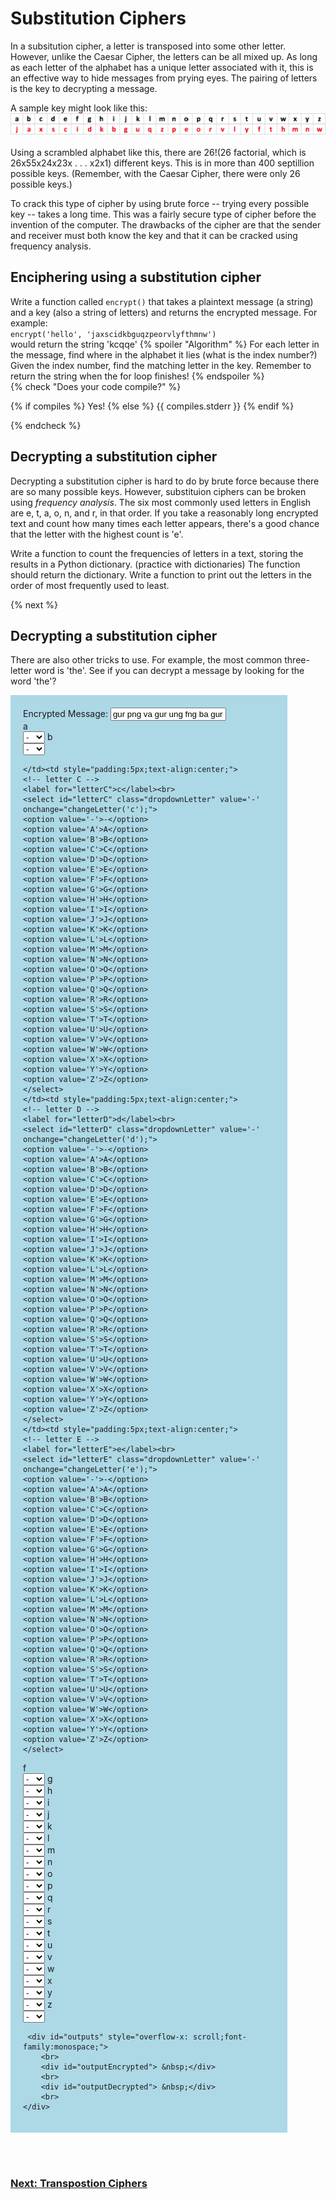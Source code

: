 # Substitution Ciphers
In a subsitution cipher, a letter is transposed into some other letter. However, unlike the Caesar Cipher, the letters can be all mixed up. As long as each letter of the alphabet has a unique letter associated with it, this is an effective way to hide messages from prying eyes. The pairing of letters is the key to decrypting a message.

A sample key might look like this:
![Koch depth 0](https://raw.githubusercontent.com/martybillingsleyucls/uclsPython/master/images/subCipherKey.png) <br><br>
Using a scrambled alphabet like this, there are 26!(26 factorial, which is 26x55x24x23x . . . x2x1) different keys. This is in more than 400 septillion possible keys. (Remember, with the Caesar Cipher, there were only 26 possible keys.)

To crack this type of cipher by using brute force -- trying every possible key -- takes a long time.  This was a fairly secure type of cipher before the invention of the computer. The drawbacks of the cipher are that the sender and receiver must both know the key and that it can be cracked using frequency analysis.
<br>

## Enciphering using a substitution cipher
Write a function called `encrypt()` that takes a plaintext message (a string) and a key (also a string of letters) and returns the encrypted message.  For example:<br>
`encrypt('hello', 'jaxscidkbguqzpeorvlyfthmnw')` <br>
would return the string 'kcqqe'
{% spoiler "Algorithm" %}
For each letter in the message, find where in the alphabet it lies (what is the index number?)
Given the index number, find the matching letter in the key.
Remember to return the string when the for loop finishes!
{% endspoiler %}<br>
{% check "Does your code compile?" %}

  {% if compiles %}
    Yes!
  {% else %}
    {{ compiles.stderr }}
  {% endif %}

{% endcheck %}

## Decrypting a substitution cipher
Decrypting a substitution cipher is hard to do by brute force because there are so many possible keys. However, substituion ciphers can be broken using *frequency analysis*. The six most commonly used letters in English are e, t, a, o, n, and r, in that order. If you take a reasonably long encrypted text and count how many times each letter appears, there's a good chance that the letter with the highest count is 'e'.

Write a function to count the frequencies of letters in a text, storing the results in a Python dictionary. (practice with dictionaries) The function should return the dictionary. Write a function to print out the letters in the order of most frequently used to least.


{% next %}
## Decrypting a substitution cipher
There are also other tricks to use. For example, the most common three-letter word is 'the'. See if you can decrypt a message by looking for the word 'the'?


<div style="background-color:lightblue; padding:20px; width:80%;">
	Encrypted Message: 
	<input id="textInput3" type="text" value="gur png va gur ung fng ba gur avpr kuvgr furrg" style="overflow-x: scroll;"><br>
	<!-- other possibilities:
hke qeelcs ykelc zjveep ajqqeepl bp zn ajqqveez?
who loosed those maroon balloons in my ballroom?

Fuzzy Wuzzy was a bear. Fuzzy Wuzzy had no hair. Fuzzy Wuzzy wasn't fuzzy, was he?
Ifwwn Hfwwn hjl j acjv. Ifwwn Hfwwn kjs pe kjbv. Ifwwn Hfwwn hjlp'y ifwwn, hjl kc?

The rain in Spain stays mainly in the plain
Ykc vjbp bp Lojbp lyjnl zjbpqn bp ykc oqjbp

-->
	<table style="padding:5px;text-align:center;font-family: monospace;">
		<tr><td style="padding:5px;text-align:center;text-align:center;">
	<!-- letter A -->
	<label for="letterA">a</label><br>
	<select id="letterA" class="dropdownLetter" value='-' onchange="changeLetter('a');">
	<option value='-'>-</option>
    <option value='A'>A</option>
    <option value='B'>B</option>
    <option value='C'>C</option>
    <option value='D'>D</option>
    <option value='E'>E</option>
    <option value='F'>F</option>
    <option value='G'>G</option>
    <option value='H'>H</option>
    <option value='I'>I</option>
    <option value='J'>J</option>
    <option value='K'>K</option>
    <option value='L'>L</option>
    <option value='M'>M</option>
    <option value='N'>N</option>
    <option value='O'>O</option>
    <option value='P'>P</option>
    <option value='Q'>Q</option>
    <option value='R'>R</option>
    <option value='S'>S</option>
    <option value='T'>T</option>
    <option value='U'>U</option>
    <option value='V'>V</option>
    <option value='W'>W</option>
    <option value='X'>X</option>
    <option value='Y'>Y</option>
    <option value='Z'>Z</option>
    </select>
	</td><td style="padding:5px;text-align:center;text-align:center;">
    <!-- letter B -->
	<label for="letterB">b</label><br>
	<select id="letterB" class="dropdownLetter" value='-' onchange="changeLetter('b');">
	<option value='-'>-</option>
    <option value='A'>A</option>
    <option value='B'>B</option>
    <option value='C'>C</option>
    <option value='D'>D</option>
    <option value='E'>E</option>
    <option value='F'>F</option>
    <option value='G'>G</option>
    <option value='H'>H</option>
    <option value='I'>I</option>
    <option value='J'>J</option>
    <option value='K'>K</option>
    <option value='L'>L</option>
    <option value='M'>M</option>
    <option value='N'>N</option>
    <option value='O'>O</option>
    <option value='P'>P</option>
    <option value='Q'>Q</option>
    <option value='R'>R</option>
    <option value='S'>S</option>
    <option value='T'>T</option>
    <option value='U'>U</option>
    <option value='V'>V</option>
    <option value='W'>W</option>
    <option value='X'>X</option>
    <option value='Y'>Y</option>
    <option value='Z'>Z</option>
    </select>

	</td><td style="padding:5px;text-align:center;">
    <!-- letter C -->
	<label for="letterC">c</label><br>
	<select id="letterC" class="dropdownLetter" value='-' onchange="changeLetter('c');">
	<option value='-'>-</option>
    <option value='A'>A</option>
    <option value='B'>B</option>
    <option value='C'>C</option>
    <option value='D'>D</option>
    <option value='E'>E</option>
    <option value='F'>F</option>
    <option value='G'>G</option>
    <option value='H'>H</option>
    <option value='I'>I</option>
    <option value='J'>J</option>
    <option value='K'>K</option>
    <option value='L'>L</option>
    <option value='M'>M</option>
    <option value='N'>N</option>
    <option value='O'>O</option>
    <option value='P'>P</option>
    <option value='Q'>Q</option>
    <option value='R'>R</option>
    <option value='S'>S</option>
    <option value='T'>T</option>
    <option value='U'>U</option>
    <option value='V'>V</option>
    <option value='W'>W</option>
    <option value='X'>X</option>
    <option value='Y'>Y</option>
    <option value='Z'>Z</option>
    </select>
	</td><td style="padding:5px;text-align:center;">
    <!-- letter D -->
	<label for="letterD">d</label><br>
	<select id="letterD" class="dropdownLetter" value='-' onchange="changeLetter('d');">
	<option value='-'>-</option>
    <option value='A'>A</option>
    <option value='B'>B</option>
    <option value='C'>C</option>
    <option value='D'>D</option>
    <option value='E'>E</option>
    <option value='F'>F</option>
    <option value='G'>G</option>
    <option value='H'>H</option>
    <option value='I'>I</option>
    <option value='J'>J</option>
    <option value='K'>K</option>
    <option value='L'>L</option>
    <option value='M'>M</option>
    <option value='N'>N</option>
    <option value='O'>O</option>
    <option value='P'>P</option>
    <option value='Q'>Q</option>
    <option value='R'>R</option>
    <option value='S'>S</option>
    <option value='T'>T</option>
    <option value='U'>U</option>
    <option value='V'>V</option>
    <option value='W'>W</option>
    <option value='X'>X</option>
    <option value='Y'>Y</option>
    <option value='Z'>Z</option>
    </select>
	</td><td style="padding:5px;text-align:center;">
    <!-- letter E -->
	<label for="letterE">e</label><br>
	<select id="letterE" class="dropdownLetter" value='-' onchange="changeLetter('e');">
	<option value='-'>-</option>
    <option value='A'>A</option>
    <option value='B'>B</option>
    <option value='C'>C</option>
    <option value='D'>D</option>
    <option value='E'>E</option>
    <option value='F'>F</option>
    <option value='G'>G</option>
    <option value='H'>H</option>
    <option value='I'>I</option>
    <option value='J'>J</option>
    <option value='K'>K</option>
    <option value='L'>L</option>
    <option value='M'>M</option>
    <option value='N'>N</option>
    <option value='O'>O</option>
    <option value='P'>P</option>
    <option value='Q'>Q</option>
    <option value='R'>R</option>
    <option value='S'>S</option>
    <option value='T'>T</option>
    <option value='U'>U</option>
    <option value='V'>V</option>
    <option value='W'>W</option>
    <option value='X'>X</option>
    <option value='Y'>Y</option>
    <option value='Z'>Z</option>
    </select>
</td></tr>
<tr><td style="padding:5px;text-align:center;">
    <!-- letter F -->
	<label for="letterF">f</label><br>
	<select id="letterF" class="dropdownLetter" value='-' onchange="changeLetter('f');">
	<option value='-'>-</option>
    <option value='A'>A</option>
    <option value='B'>B</option>
    <option value='C'>C</option>
    <option value='D'>D</option>
    <option value='E'>E</option>
    <option value='F'>F</option>
    <option value='G'>G</option>
    <option value='H'>H</option>
    <option value='I'>I</option>
    <option value='J'>J</option>
    <option value='K'>K</option>
    <option value='L'>L</option>
    <option value='M'>M</option>
    <option value='N'>N</option>
    <option value='O'>O</option>
    <option value='P'>P</option>
    <option value='Q'>Q</option>
    <option value='R'>R</option>
    <option value='S'>S</option>
    <option value='T'>T</option>
    <option value='U'>U</option>
    <option value='V'>V</option>
    <option value='W'>W</option>
    <option value='X'>X</option>
    <option value='Y'>Y</option>
    <option value='Z'>Z</option>
    </select>
</td><td style="padding:5px;text-align:center;">
    <!-- letter G -->
	<label for="letterG">g</label><br>
	<select id="letterG" class="dropdownLetter" value='-' onchange="changeLetter('g');">
	<option value='-'>-</option>
    <option value='A'>A</option>
    <option value='B'>B</option>
    <option value='C'>C</option>
    <option value='D'>D</option>
    <option value='E'>E</option>
    <option value='F'>F</option>
    <option value='G'>G</option>
    <option value='H'>H</option>
    <option value='I'>I</option>
    <option value='J'>J</option>
    <option value='K'>K</option>
    <option value='L'>L</option>
    <option value='M'>M</option>
    <option value='N'>N</option>
    <option value='O'>O</option>
    <option value='P'>P</option>
    <option value='Q'>Q</option>
    <option value='R'>R</option>
    <option value='S'>S</option>
    <option value='T'>T</option>
    <option value='U'>U</option>
    <option value='V'>V</option>
    <option value='W'>W</option>
    <option value='X'>X</option>
    <option value='Y'>Y</option>
    <option value='Z'>Z</option>
    </select>
</td><td style="padding:5px;text-align:center;">
    <!-- letter H -->
	<label for="letterH">h</label><br>
	<select id="letterH" class="dropdownLetter" value='-' onchange="changeLetter('h');">
	<option value='-'>-</option>
    <option value='A'>A</option>
    <option value='B'>B</option>
    <option value='C'>C</option>
    <option value='D'>D</option>
    <option value='E'>E</option>
    <option value='F'>F</option>
    <option value='G'>G</option>
    <option value='H'>H</option>
    <option value='I'>I</option>
    <option value='J'>J</option>
    <option value='K'>K</option>
    <option value='L'>L</option>
    <option value='M'>M</option>
    <option value='N'>N</option>
    <option value='O'>O</option>
    <option value='P'>P</option>
    <option value='Q'>Q</option>
    <option value='R'>R</option>
    <option value='S'>S</option>
    <option value='T'>T</option>
    <option value='U'>U</option>
    <option value='V'>V</option>
    <option value='W'>W</option>
    <option value='X'>X</option>
    <option value='Y'>Y</option>
    <option value='Z'>Z</option>
    </select>
</td><td style="padding:5px;text-align:center;">
    <!-- letter I -->
	<label for="letterI">i</label><br>
	<select id="letterI" class="dropdownLetter" value='-' onchange="changeLetter('i');">
	<option value='-'>-</option>
    <option value='A'>A</option>
    <option value='B'>B</option>
    <option value='C'>C</option>
    <option value='D'>D</option>
    <option value='E'>E</option>
    <option value='F'>F</option>
    <option value='G'>G</option>
    <option value='H'>H</option>
    <option value='I'>I</option>
    <option value='J'>J</option>
    <option value='K'>K</option>
    <option value='L'>L</option>
    <option value='M'>M</option>
    <option value='N'>N</option>
    <option value='O'>O</option>
    <option value='P'>P</option>
    <option value='Q'>Q</option>
    <option value='R'>R</option>
    <option value='S'>S</option>
    <option value='T'>T</option>
    <option value='U'>U</option>
    <option value='V'>V</option>
    <option value='W'>W</option>
    <option value='X'>X</option>
    <option value='Y'>Y</option>
    <option value='Z'>Z</option>
    </select>
</td><td style="padding:5px;text-align:center;">
    <!-- letter J -->
	<label for="letterJ">j</label><br>
	<select id="letterJ" class="dropdownLetter" value='-' onchange="changeLetter('j');">
	<option value='-'>-</option>
    <option value='A'>A</option>
    <option value='B'>B</option>
    <option value='C'>C</option>
    <option value='D'>D</option>
    <option value='E'>E</option>
    <option value='F'>F</option>
    <option value='G'>G</option>
    <option value='H'>H</option>
    <option value='I'>I</option>
    <option value='J'>J</option>
    <option value='K'>K</option>
    <option value='L'>L</option>
    <option value='M'>M</option>
    <option value='N'>N</option>
    <option value='O'>O</option>
    <option value='P'>P</option>
    <option value='Q'>Q</option>
    <option value='R'>R</option>
    <option value='S'>S</option>
    <option value='T'>T</option>
    <option value='U'>U</option>
    <option value='V'>V</option>
    <option value='W'>W</option>
    <option value='X'>X</option>
    <option value='Y'>Y</option>
    <option value='Z'>Z</option>
    </select>
</td></tr>
<tr><td style="padding:5px;text-align:center;">
    <!-- letter K -->
	<label for="letterK">k</label><br>
	<select id="letterK" class="dropdownLetter" value='-' onchange="changeLetter('k');">
	<option value='-'>-</option>
    <option value='A'>A</option>
    <option value='B'>B</option>
    <option value='C'>C</option>
    <option value='D'>D</option>
    <option value='E'>E</option>
    <option value='F'>F</option>
    <option value='G'>G</option>
    <option value='H'>H</option>
    <option value='I'>I</option>
    <option value='J'>J</option>
    <option value='K'>K</option>
    <option value='L'>L</option>
    <option value='M'>M</option>
    <option value='N'>N</option>
    <option value='O'>O</option>
    <option value='P'>P</option>
    <option value='Q'>Q</option>
    <option value='R'>R</option>
    <option value='S'>S</option>
    <option value='T'>T</option>
    <option value='U'>U</option>
    <option value='V'>V</option>
    <option value='W'>W</option>
    <option value='X'>X</option>
    <option value='Y'>Y</option>
    <option value='Z'>Z</option>
    </select>
</td><td style="padding:5px;text-align:center;">
    <!-- letter L -->
	<label for="letterL">l</label><br>
	<select id="letterL" class="dropdownLetter" value='-' onchange="changeLetter('l');">
	<option value='-'>-</option>
    <option value='A'>A</option>
    <option value='B'>B</option>
    <option value='C'>C</option>
    <option value='D'>D</option>
    <option value='E'>E</option>
    <option value='F'>F</option>
    <option value='G'>G</option>
    <option value='H'>H</option>
    <option value='I'>I</option>
    <option value='J'>J</option>
    <option value='K'>K</option>
    <option value='L'>L</option>
    <option value='M'>M</option>
    <option value='N'>N</option>
    <option value='O'>O</option>
    <option value='P'>P</option>
    <option value='Q'>Q</option>
    <option value='R'>R</option>
    <option value='S'>S</option>
    <option value='T'>T</option>
    <option value='U'>U</option>
    <option value='V'>V</option>
    <option value='W'>W</option>
    <option value='X'>X</option>
    <option value='Y'>Y</option>
    <option value='Z'>Z</option>
    </select>
</td><td style="padding:5px;text-align:center;">
    <!-- letter M -->
	<label for="letterM">m</label><br>
	<select id="letterM" class="dropdownLetter" value='-' onchange="changeLetter('m');">
	<option value='-'>-</option>
    <option value='A'>A</option>
    <option value='B'>B</option>
    <option value='C'>C</option>
    <option value='D'>D</option>
    <option value='E'>E</option>
    <option value='F'>F</option>
    <option value='G'>G</option>
    <option value='H'>H</option>
    <option value='I'>I</option>
    <option value='J'>J</option>
    <option value='K'>K</option>
    <option value='L'>L</option>
    <option value='M'>M</option>
    <option value='N'>N</option>
    <option value='O'>O</option>
    <option value='P'>P</option>
    <option value='Q'>Q</option>
    <option value='R'>R</option>
    <option value='S'>S</option>
    <option value='T'>T</option>
    <option value='U'>U</option>
    <option value='V'>V</option>
    <option value='W'>W</option>
    <option value='X'>X</option>
    <option value='Y'>Y</option>
    <option value='Z'>Z</option>
    </select>
</td><td style="padding:5px;text-align:center;">
    <!-- letter N -->
	<label for="letterN">n</label><br>
	<select id="letterN" class="dropdownLetter" value='-' onchange="changeLetter('n');">
	<option value='-'>-</option>
    <option value='A'>A</option>
    <option value='B'>B</option>
    <option value='C'>C</option>
    <option value='D'>D</option>
    <option value='E'>E</option>
    <option value='F'>F</option>
    <option value='G'>G</option>
    <option value='H'>H</option>
    <option value='I'>I</option>
    <option value='J'>J</option>
    <option value='K'>K</option>
    <option value='L'>L</option>
    <option value='M'>M</option>
    <option value='N'>N</option>
    <option value='O'>O</option>
    <option value='P'>P</option>
    <option value='Q'>Q</option>
    <option value='R'>R</option>
    <option value='S'>S</option>
    <option value='T'>T</option>
    <option value='U'>U</option>
    <option value='V'>V</option>
    <option value='W'>W</option>
    <option value='X'>X</option>
    <option value='Y'>Y</option>
    <option value='Z'>Z</option>
    </select>
</td><td style="padding:5px;text-align:center;">
    <!-- letter O -->
	<label for="letterO">o</label><br>
	<select id="letterO" class="dropdownLetter" value='-' onchange="changeLetter('o');">
	<option value='-'>-</option>
    <option value='A'>A</option>
    <option value='B'>B</option>
    <option value='C'>C</option>
    <option value='D'>D</option>
    <option value='E'>E</option>
    <option value='F'>F</option>
    <option value='G'>G</option>
    <option value='H'>H</option>
    <option value='I'>I</option>
    <option value='J'>J</option>
    <option value='K'>K</option>
    <option value='L'>L</option>
    <option value='M'>M</option>
    <option value='N'>N</option>
    <option value='O'>O</option>
    <option value='P'>P</option>
    <option value='Q'>Q</option>
    <option value='R'>R</option>
    <option value='S'>S</option>
    <option value='T'>T</option>
    <option value='U'>U</option>
    <option value='V'>V</option>
    <option value='W'>W</option>
    <option value='X'>X</option>
    <option value='Y'>Y</option>
    <option value='Z'>Z</option>
    </select>
</td></tr>
<tr><td style="padding:5px;text-align:center;">
    <!-- letter P -->
	<label for="letterP">p</label><br>
	<select id="letterP" class="dropdownLetter" value='-' onchange="changeLetter('p');">
	<option value='-'>-</option>
    <option value='A'>A</option>
    <option value='B'>B</option>
    <option value='C'>C</option>
    <option value='D'>D</option>
    <option value='E'>E</option>
    <option value='F'>F</option>
    <option value='G'>G</option>
    <option value='H'>H</option>
    <option value='I'>I</option>
    <option value='J'>J</option>
    <option value='K'>K</option>
    <option value='L'>L</option>
    <option value='M'>M</option>
    <option value='N'>N</option>
    <option value='O'>O</option>
    <option value='P'>P</option>
    <option value='Q'>Q</option>
    <option value='R'>R</option>
    <option value='S'>S</option>
    <option value='T'>T</option>
    <option value='U'>U</option>
    <option value='V'>V</option>
    <option value='W'>W</option>
    <option value='X'>X</option>
    <option value='Y'>Y</option>
    <option value='Z'>Z</option>
    </select>
</td><td style="padding:5px;text-align:center;">
    <!-- letter Q -->
	<label for="letterQ">q</label><br>
	<select id="letterQ" class="dropdownLetter" value='-' onchange="changeLetter('q');">
	<option value='-'>-</option>
    <option value='A'>A</option>
    <option value='B'>B</option>
    <option value='C'>C</option>
    <option value='D'>D</option>
    <option value='E'>E</option>
    <option value='F'>F</option>
    <option value='G'>G</option>
    <option value='H'>H</option>
    <option value='I'>I</option>
    <option value='J'>J</option>
    <option value='K'>K</option>
    <option value='L'>L</option>
    <option value='M'>M</option>
    <option value='N'>N</option>
    <option value='O'>O</option>
    <option value='P'>P</option>
    <option value='Q'>Q</option>
    <option value='R'>R</option>
    <option value='S'>S</option>
    <option value='T'>T</option>
    <option value='U'>U</option>
    <option value='V'>V</option>
    <option value='W'>W</option>
    <option value='X'>X</option>
    <option value='Y'>Y</option>
    <option value='Z'>Z</option>
    </select>
</td><td style="padding:5px;text-align:center;">
    <!-- letter R -->
	<label for="letterR">r</label><br>
	<select id="letterR" class="dropdownLetter" value='-' onchange="changeLetter('r');">
	<option value='-'>-</option>
    <option value='A'>A</option>
    <option value='B'>B</option>
    <option value='C'>C</option>
    <option value='D'>D</option>
    <option value='E'>E</option>
    <option value='F'>F</option>
    <option value='G'>G</option>
    <option value='H'>H</option>
    <option value='I'>I</option>
    <option value='J'>J</option>
    <option value='K'>K</option>
    <option value='L'>L</option>
    <option value='M'>M</option>
    <option value='N'>N</option>
    <option value='O'>O</option>
    <option value='P'>P</option>
    <option value='Q'>Q</option>
    <option value='R'>R</option>
    <option value='S'>S</option>
    <option value='T'>T</option>
    <option value='U'>U</option>
    <option value='V'>V</option>
    <option value='W'>W</option>
    <option value='X'>X</option>
    <option value='Y'>Y</option>
    <option value='Z'>Z</option>
    </select>
</td><td style="padding:5px;text-align:center;">
    <!-- letter S -->
	<label for="letterS">s</label><br>
	<select id="letterS" class="dropdownLetter" value='-' onchange="changeLetter('s');">
	<option value='-'>-</option>
    <option value='A'>A</option>
    <option value='B'>B</option>
    <option value='C'>C</option>
    <option value='D'>D</option>
    <option value='E'>E</option>
    <option value='F'>F</option>
    <option value='G'>G</option>
    <option value='H'>H</option>
    <option value='I'>I</option>
    <option value='J'>J</option>
    <option value='K'>K</option>
    <option value='L'>L</option>
    <option value='M'>M</option>
    <option value='N'>N</option>
    <option value='O'>O</option>
    <option value='P'>P</option>
    <option value='Q'>Q</option>
    <option value='R'>R</option>
    <option value='S'>S</option>
    <option value='T'>T</option>
    <option value='U'>U</option>
    <option value='V'>V</option>
    <option value='W'>W</option>
    <option value='X'>X</option>
    <option value='Y'>Y</option>
    <option value='Z'>Z</option>
    </select>
</td><td style="padding:5px;text-align:center;">
    <!-- letter T -->
	<label for="letterT">t</label><br>
	<select id="letterT" class="dropdownLetter" value='-' onchange="changeLetter('t');">
	<option value='-'>-</option>
    <option value='A'>A</option>
    <option value='B'>B</option>
    <option value='C'>C</option>
    <option value='D'>D</option>
    <option value='E'>E</option>
    <option value='F'>F</option>
    <option value='G'>G</option>
    <option value='H'>H</option>
    <option value='I'>I</option>
    <option value='J'>J</option>
    <option value='K'>K</option>
    <option value='L'>L</option>
    <option value='M'>M</option>
    <option value='N'>N</option>
    <option value='O'>O</option>
    <option value='P'>P</option>
    <option value='Q'>Q</option>
    <option value='R'>R</option>
    <option value='S'>S</option>
    <option value='T'>T</option>
    <option value='U'>U</option>
    <option value='V'>V</option>
    <option value='W'>W</option>
    <option value='X'>X</option>
    <option value='Y'>Y</option>
    <option value='Z'>Z</option>
    </select>
</td></tr>
<tr><td style="padding:5px;text-align:center;">
   	<!-- letter U -->
	<label for="letterU">u</label><br>
	<select id="letterU" class="dropdownLetter" value='-' onchange="changeLetter('u');">
	<option value='-'>-</option>
    <option value='A'>A</option>
    <option value='B'>B</option>
    <option value='C'>C</option>
    <option value='D'>D</option>
    <option value='E'>E</option>
    <option value='F'>F</option>
    <option value='G'>G</option>
    <option value='H'>H</option>
    <option value='I'>I</option>
    <option value='J'>J</option>
    <option value='K'>K</option>
    <option value='L'>L</option>
    <option value='M'>M</option>
    <option value='N'>N</option>
    <option value='O'>O</option>
    <option value='P'>P</option>
    <option value='Q'>Q</option>
    <option value='R'>R</option>
    <option value='S'>S</option>
    <option value='T'>T</option>
    <option value='U'>U</option>
    <option value='V'>V</option>
    <option value='W'>W</option>
    <option value='X'>X</option>
    <option value='Y'>Y</option>
    <option value='Z'>Z</option>
    </select>
</td><td style="padding:5px;text-align:center;">
   	<!-- letter V -->
	<label for="letterV">v</label><br>
	<select id="letterV" class="dropdownLetter" value='-' onchange="changeLetter('v');">
	<option value='-'>-</option>
    <option value='A'>A</option>
    <option value='B'>B</option>
    <option value='C'>C</option>
    <option value='D'>D</option>
    <option value='E'>E</option>
    <option value='F'>F</option>
    <option value='G'>G</option>
    <option value='H'>H</option>
    <option value='I'>I</option>
    <option value='J'>J</option>
    <option value='K'>K</option>
    <option value='L'>L</option>
    <option value='M'>M</option>
    <option value='N'>N</option>
    <option value='O'>O</option>
    <option value='P'>P</option>
    <option value='Q'>Q</option>
    <option value='R'>R</option>
    <option value='S'>S</option>
    <option value='T'>T</option>
    <option value='U'>U</option>
    <option value='V'>V</option>
    <option value='W'>W</option>
    <option value='X'>X</option>
    <option value='Y'>Y</option>
    <option value='Z'>Z</option>
    </select>
</td><td style="padding:5px;text-align:center;">
   	<!-- letter W -->
	<label for="letterW">w</label><br>
	<select id="letterW" class="dropdownLetter" value='-' onchange="changeLetter('w');">
	<option value='-'>-</option>
    <option value='A'>A</option>
    <option value='B'>B</option>
    <option value='C'>C</option>
    <option value='D'>D</option>
    <option value='E'>E</option>
    <option value='F'>F</option>
    <option value='G'>G</option>
    <option value='H'>H</option>
    <option value='I'>I</option>
    <option value='J'>J</option>
    <option value='K'>K</option>
    <option value='L'>L</option>
    <option value='M'>M</option>
    <option value='N'>N</option>
    <option value='O'>O</option>
    <option value='P'>P</option>
    <option value='Q'>Q</option>
    <option value='R'>R</option>
    <option value='S'>S</option>
    <option value='T'>T</option>
    <option value='U'>U</option>
    <option value='V'>V</option>
    <option value='W'>W</option>
    <option value='X'>X</option>
    <option value='Y'>Y</option>
    <option value='Z'>Z</option>
    </select>
</td><td style="padding:5px;text-align:center;">
   	<!-- letter X -->
	<label for="letterX">x</label><br>
	<select id="letterX" class="dropdownLetter" value='-' onchange="changeLetter('x');">
	<option value='-'>-</option>
    <option value='A'>A</option>
    <option value='B'>B</option>
    <option value='C'>C</option>
    <option value='D'>D</option>
    <option value='E'>E</option>
    <option value='F'>F</option>
    <option value='G'>G</option>
    <option value='H'>H</option>
    <option value='I'>I</option>
    <option value='J'>J</option>
    <option value='K'>K</option>
    <option value='L'>L</option>
    <option value='M'>M</option>
    <option value='N'>N</option>
    <option value='O'>O</option>
    <option value='P'>P</option>
    <option value='Q'>Q</option>
    <option value='R'>R</option>
    <option value='S'>S</option>
    <option value='T'>T</option>
    <option value='U'>U</option>
    <option value='V'>V</option>
    <option value='W'>W</option>
    <option value='X'>X</option>
    <option value='Y'>Y</option>
    <option value='Z'>Z</option>
    </select>
</td><td style="padding:5px;text-align:center;">
    <!-- letter Y -->
	<label for="letterY">y</label><br>
	<select id="letterY" class="dropdownLetter" value='-' onchange="changeLetter('y');">
	<option value='-'>-</option>
    <option value='A'>A</option>
    <option value='B'>B</option>
    <option value='C'>C</option>
    <option value='D'>D</option>
    <option value='E'>E</option>
    <option value='F'>F</option>
    <option value='G'>G</option>
    <option value='H'>H</option>
    <option value='I'>I</option>
    <option value='J'>J</option>
    <option value='K'>K</option>
    <option value='L'>L</option>
    <option value='M'>M</option>
    <option value='N'>N</option>
    <option value='O'>O</option>
    <option value='P'>P</option>
    <option value='Q'>Q</option>
    <option value='R'>R</option>
    <option value='S'>S</option>
    <option value='T'>T</option>
    <option value='U'>U</option>
    <option value='V'>V</option>
    <option value='W'>W</option>
    <option value='X'>X</option>
    <option value='Y'>Y</option>
    <option value='Z'>Z</option>
    </select>
</td></tr>
<tr><td style="padding:5px;text-align:center;">
   	<!-- letter Z -->
	<label for="letterZ">z</label><br>
	<select id="letterZ" class="dropdownLetter" value='-' onchange="changeLetter('z');">
	<option value='-'>-</option>
    <option value='A'>A</option>
    <option value='B'>B</option>
    <option value='C'>C</option>
    <option value='D'>D</option>
    <option value='E'>E</option>
    <option value='F'>F</option>
    <option value='G'>G</option>
    <option value='H'>H</option>
    <option value='I'>I</option>
    <option value='J'>J</option>
    <option value='K'>K</option>
    <option value='L'>L</option>
    <option value='M'>M</option>
    <option value='N'>N</option>
    <option value='O'>O</option>
    <option value='P'>P</option>
    <option value='Q'>Q</option>
    <option value='R'>R</option>
    <option value='S'>S</option>
    <option value='T'>T</option>
    <option value='U'>U</option>
    <option value='V'>V</option>
    <option value='W'>W</option>
    <option value='X'>X</option>
    <option value='Y'>Y</option>
    <option value='Z'>Z</option>
    </select>
</td><td></td><td></td><td></td><td></td>
</tr></table>
 
	 <div id="outputs" style="overflow-x: scroll;font-family:monospace;">
	 	<br>
		<div id="outputEncrypted"> &nbsp;</div>
		<br>
		<div id="outputDecrypted"> &nbsp;</div>
		<br>
	</div>
</div>

<script>
	function checkDuplicates(curLtr){
		alphabet = "abcdefghijklmnopqrstuvwxyz";
		for (var i=0; i<26;i++){
			otherLtr = alphabet[i];
			console.log("cur: " + curLtr + " other: "+otherLtr+" lookup: "+letterLookup(otherLtr));
			if (curLtr == letterLookup(otherLtr).toLowerCase()){
				resetLetterSelect(otherLtr);
			}
		}
	}
	function resetLetterSelect(ltr){
		switch (ltr){
			case 'a':
				document.getElementById('letterA').value = '-';
				break;
			case 'b':
				document.getElementById('letterB').value = '-';
				break;
			case 'c':
				document.getElementById('letterC').value = '-';
				break;
			case 'd':
				document.getElementById('letterD').value = '-';
				break;
			case 'e':
				document.getElementById('letterE').value = '-';
				break;
			case 'f':
				document.getElementById('letterF').value = '-';
				break;
			case 'g':
				document.getElementById('letterG').value = '-';
				break;
			case 'h':
				document.getElementById('letterH').value = '-';
				break;
			case 'i':
				document.getElementById('letterI').value = '-';
				break;
			case 'j':
				document.getElementById('letterJ').value = '-';
				break;
			case 'k':
				document.getElementById('letterK').value = '-';
				break;
			case 'l':
				document.getElementById('letterL').value = '-';
				break;
			case 'm':
				document.getElementById('letterM').value = '-';
				break;
			case 'n':
				document.getElementById('letterN').value = '-';
				break;
			case 'o':
				document.getElementById('letterO').value = '-';
				break;
			case 'p':
				document.getElementById('letterP').value = '-';
				break;
			case 'q':
				document.getElementById('letterQ').value = '-';
				break;
			case 'r':
				document.getElementById('letterR').value = '-';
				break;
			case 's':
				document.getElementById('letterS').value = '-';
				break;
			case 't':
				document.getElementById('letterT').value = '-';
				break;
			case 'u':
				document.getElementById('letterU').value = '-';
				break;
			case 'v':
				document.getElementById('letterV').value = '-';
				break;
			case 'w':
				document.getElementById('letterW').value = '-';
				break;
			case 'x':
				document.getElementById('letterX').value = '-';
				break;
			case 'y':
				document.getElementById('letterY').value = '-';
				break;
			case 'z':
				document.getElementById('letterZ').value = '-';
				break;
			default:
				newLtr = oldLtr;
		}
		return (newLtr);
	}
	function letterLookup(oldLtr){
		var newLtr;
		switch (oldLtr){
			case 'a':
				newLtr = document.getElementById('letterA').value;
				break;
			case 'b':
				newLtr = document.getElementById('letterB').value;
				break;
			case 'c':
				newLtr = document.getElementById('letterC').value;
				break;
			case 'd':
				newLtr = document.getElementById('letterD').value;
				break;
			case 'e':
				newLtr = document.getElementById('letterE').value;
				break;
			case 'f':
				newLtr = document.getElementById('letterF').value;
				break;
			case 'g':
				newLtr = document.getElementById('letterG').value;
				break;
			case 'h':
				newLtr = document.getElementById('letterH').value;
				break;
			case 'i':
				newLtr = document.getElementById('letterI').value;
				break;
			case 'j':
				newLtr = document.getElementById('letterJ').value;
				break;
			case 'k':
				newLtr = document.getElementById('letterK').value;
				break;
			case 'l':
				newLtr = document.getElementById('letterL').value;
				break;
			case 'm':
				newLtr = document.getElementById('letterM').value;
				break;
			case 'n':
				newLtr = document.getElementById('letterN').value;
				break;
			case 'o':
				newLtr = document.getElementById('letterO').value;
				break;
			case 'p':
				newLtr = document.getElementById('letterP').value;
				break;
			case 'q':
				newLtr = document.getElementById('letterQ').value;
				break;
			case 'r':
				newLtr = document.getElementById('letterR').value;
				break;
			case 's':
				newLtr = document.getElementById('letterS').value;
				break;
			case 't':
				newLtr = document.getElementById('letterT').value;
				break;
			case 'u':
				newLtr = document.getElementById('letterU').value;
				break;
			case 'v':
				newLtr = document.getElementById('letterV').value;
				break;
			case 'w':
				newLtr = document.getElementById('letterW').value;
				break;
			case 'x':
				newLtr = document.getElementById('letterX').value;
				break;
			case 'y':
				newLtr = document.getElementById('letterY').value;
				break;
			case 'z':
				newLtr = document.getElementById('letterZ').value;
				break;
			default:
				newLtr = oldLtr;
		}
		return (newLtr);
	}

	function changeLetter(oldLtr){
		var oldMsg = document.getElementById('textInput3').value;
		checkDuplicates(oldLtr);
		var newMsg='';
		var newLtr = letterLookup(oldLtr);
		for (var i = 0; i < oldMsg.length; i++) {
  			newMsg += letterLookup(oldMsg.charAt(i));
		}
		console.log(oldLtr+'->'+newLtr);
		console.log(newMsg)
		document.getElementById("outputEncrypted").innerText = oldMsg;
		document.getElementById("outputDecrypted").innerText = newMsg;
	}
	changeLetter('letterA');

</script>

<br><br>
### [Next: Transpostion Ciphers](https://lab.cs50.io/martybillingsleyucls/uclsPython/master/cryptography3/)
